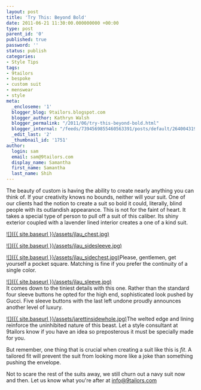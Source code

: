 ```yaml
---
layout: post
title: 'Try This: Beyond Bold'
date: 2011-06-21 11:30:00.000000000 +00:00
type: post
parent_id: '0'
published: true
password: ''
status: publish
categories:
- Style Tips
tags:
- 9tailors
- bespoke
- custom suit
- menswear
- style
meta:
  _encloseme: '1'
  blogger_blog: 9tailors.blogspot.com
  blogger_author: Kathryn Walsh
  blogger_permalink: "/2011/06/try-this-beyond-bold.html"
  blogger_internal: "/feeds/7394569855460563391/posts/default/2640043198818006704"
  _edit_last: '2'
  _thumbnail_id: '1751'
author:
  login: sam
  email: sam@9tailors.com
  display_name: Samantha
  first_name: Samantha
  last_name: Shih
---
```

The beauty of custom is having the ability to create nearly anything you can think of. If your creativity knows no bounds, neither will your suit. One of our clients had the notion to create a suit so bold it could, literally, blind people with its outlandish appearance. This is not for the faint of heart. It takes a special type of person to pull off a suit of this caliber. Its shiny exterior coupled with a lavender lined interior creates a one of a kind suit.

[![]({{ site.baseurl }}/assets/jlau_chest.jpg)](http://4.bp.blogspot.com/-Rb0o8YfqV1A/Tfzc4kVbVCI/AAAAAAAAAck/0jjQ5va5uug/s1600/jlau_chest.jpg)

[![]({{ site.baseurl }}/assets/jlau_sidesleeve.jpg)](http://1.bp.blogspot.com/-VKzxEF8NLLQ/Tfzc5X89ruI/AAAAAAAAAc0/CWGurs5ZxtI/s1600/jlau_sidesleeve.jpg)

[![]({{ site.baseurl }}/assets/jlau_sidechest.jpg)](http://1.bp.blogspot.com/-DvKzJtVpeaY/Tfzc49QH38I/AAAAAAAAAcs/d3zpSbXKwMw/s1600/jlau_sidechest.jpg)Please, gentlemen, get yourself a pocket square. Matching is fine if you prefer the continuity of a single color.

[![]({{ site.baseurl }}/assets/jlau_sleeve.jpg)](http://1.bp.blogspot.com/-FWKiNQjc5Ts/Tfzc5tgkEqI/AAAAAAAAAc8/hjkOOXjVRCA/s1600/jlau_sleeve.jpg)[  
](http://3.bp.blogspot.com/-n0Dhm47jqes/TeugV-yeGGI/AAAAAAAAAZM/QbDI8yA9PdY/s1600/jarettwhole.jpg)It comes down to the tiniest details with this one. Rather than the standard four sleeve buttons he opted for the high end, sophisticated look pushed by Gucci. Five sleeve buttons with the last left undone proudly announces another level of luxury.

[![]({{ site.baseurl }}/assets/jarettinsidewhole.jpg)](http://4.bp.blogspot.com/-YD0xG22aqrs/TeugVr60rkI/AAAAAAAAAZE/HH5r3UXG-mA/s1600/jarettinsidewhole.jpg)The welted edge and lining reinforce the uninhibited nature of this beast. Let a style consultant at 9tailors know if you have an idea so preposterous it must be specially made for you.

But remember, one thing that is crucial when creating a suit like this is _fit_. A tailored fit will prevent the suit from looking more like a joke than something pushing the envelope.

Not to scare the rest of the suits away, we still churn out a navy suit now and then. Let us know what you're after at info@9tailors.com
